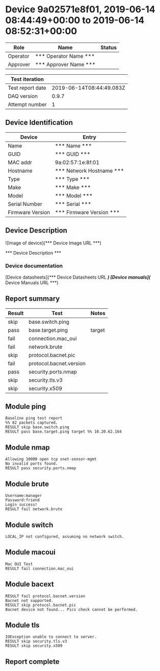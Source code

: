 # Device 9a02571e8f01, 2019-06-14 08:44:49+00:00 to 2019-06-14 08:52:31+00:00

|  Role  |      Name              | Status |
|--------|------------------------|--------|
|Operator| *** Operator Name *** |        |
|Approver| *** Approver Name *** |        |

| Test iteration   |                        |
|------------------|------------------------|
| Test report date | 2019-06-14T08:44:49.083Z |
| DAQ version      | 0.9.7 |
| Attempt number   | 1 |

## Device Identification

| Device            | Entry              |
|-------------------|--------------------|
| Name              | *** Name *** |
| GUID              | *** GUID *** |
| MAC addr          | 9a:02:57:1e:8f:01 |
| Hostname          | *** Network Hostname *** |
| Type              | *** Type *** |
| Make              | *** Make *** |
| Model             | *** Model *** |
| Serial Number     | *** Serial *** |
| Firmware Version  | *** Firmware Version *** |

## Device Description

![Image of device](*** Device Image URL ***)

*** Device Description ***


### Device documentation

[Device datasheets](*** Device Datasheets URL ***)
[Device manuals](*** Device Manuals URL ***)

## Report summary

|Result|Test|Notes|
|---|---|---|
|skip|base.switch.ping||
|pass|base.target.ping|target |
|fail|connection.mac_oui||
|fail|network.brute||
|skip|protocol.bacnet.pic||
|fail|protocol.bacnet.version||
|pass|security.ports.nmap||
|skip|security.tls.v3||
|skip|security.x509||

## Module ping

```
Baseline ping test report
%% 82 packets captured.
RESULT skip base.switch.ping
RESULT pass base.target.ping target %% 10.20.62.164
```

## Module nmap

```
Allowing 10000 open tcp snet-sensor-mgmt
No invalid ports found.
RESULT pass security.ports.nmap
```

## Module brute

```
Username:manager
Password:friend
Login success!
RESULT fail network.brute
```

## Module switch

```
LOCAL_IP not configured, assuming no network switch.
```

## Module macoui

```
Mac OUI Test
RESULT fail connection.mac_oui
```

## Module bacext

```
RESULT fail protocol.bacnet.version
Bacnet not supported.
RESULT skip protocol.bacnet.pic
Bacnet device not found... Pics check cannot be performed.
```

## Module tls

```
IOException unable to connect to server.
RESULT skip security.tls.v3
RESULT skip security.x509
```

## Report complete

